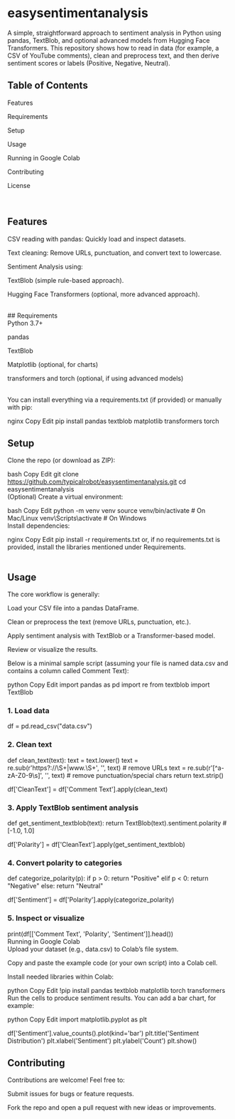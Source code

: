 # easysentimentanalysis

A simple, straightforward approach to sentiment analysis in Python using pandas, TextBlob, and optional advanced models from Hugging Face Transformers. This repository shows how to read in data (for example, a CSV of YouTube comments), clean and preprocess text, and then derive sentiment scores or labels (Positive, Negative, Neutral). <br>

## Table of Contents <br>
Features

Requirements

Setup

Usage

Running in Google Colab

Contributing

License

<br>

## Features <br>
CSV reading with pandas: Quickly load and inspect datasets.

Text cleaning: Remove URLs, punctuation, and convert text to lowercase.

Sentiment Analysis using:

TextBlob (simple rule-based approach).

Hugging Face Transformers (optional, more advanced approach).

<br>
## Requirements <br>
Python 3.7+

pandas

TextBlob

Matplotlib (optional, for charts)

transformers and torch (optional, if using advanced models)

<br>
You can install everything via a requirements.txt (if provided) or manually with pip:

nginx
Copy
Edit
pip install pandas textblob matplotlib transformers torch
<br>
## Setup <br>
Clone the repo (or download as ZIP):

bash
Copy
Edit
git clone https://github.com/typicalrobot/easysentimentanalysis.git
cd easysentimentanalysis
<br>
(Optional) Create a virtual environment:

bash
Copy
Edit
python -m venv venv
source venv/bin/activate  # On Mac/Linux
venv\Scripts\activate     # On Windows
<br>
Install dependencies:

nginx
Copy
Edit
pip install -r requirements.txt
or, if no requirements.txt is provided, install the libraries mentioned under Requirements. <br><br>

## Usage <br>
The core workflow is generally:

Load your CSV file into a pandas DataFrame.

Clean or preprocess the text (remove URLs, punctuation, etc.).

Apply sentiment analysis with TextBlob or a Transformer-based model.

Review or visualize the results.

Below is a minimal sample script (assuming your file is named data.csv and contains a column called Comment Text):

python
Copy
Edit
import pandas as pd
import re
from textblob import TextBlob

### 1. Load data
df = pd.read_csv("data.csv")

### 2. Clean text
def clean_text(text):
    text = text.lower()
    text = re.sub(r'https?://\S+|www\.\S+', '', text)  # remove URLs
    text = re.sub(r'[^a-zA-Z0-9\s]', '', text)         # remove punctuation/special chars
    return text.strip()

df['CleanText'] = df['Comment Text'].apply(clean_text)

### 3. Apply TextBlob sentiment analysis
def get_sentiment_textblob(text):
    return TextBlob(text).sentiment.polarity  # [-1.0, 1.0]

df['Polarity'] = df['CleanText'].apply(get_sentiment_textblob)

### 4. Convert polarity to categories
def categorize_polarity(p):
    if p > 0:
        return "Positive"
    elif p < 0:
        return "Negative"
    else:
        return "Neutral"

df['Sentiment'] = df['Polarity'].apply(categorize_polarity)

### 5. Inspect or visualize
print(df[['Comment Text', 'Polarity', 'Sentiment']].head())
<br>
Running in Google Colab <br>
Upload your dataset (e.g., data.csv) to Colab’s file system.

Copy and paste the example code (or your own script) into a Colab cell.

Install needed libraries within Colab:

python
Copy
Edit
!pip install pandas textblob matplotlib torch transformers
Run the cells to produce sentiment results. You can add a bar chart, for example:

python
Copy
Edit
import matplotlib.pyplot as plt

df['Sentiment'].value_counts().plot(kind='bar')
plt.title('Sentiment Distribution')
plt.xlabel('Sentiment')
plt.ylabel('Count')
plt.show()
<br>
## Contributing <br>
Contributions are welcome! Feel free to:

Submit issues for bugs or feature requests.

Fork the repo and open a pull request with new ideas or improvements.

<br>
